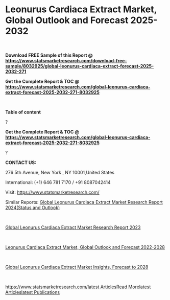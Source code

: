 <h1>Leonurus Cardiaca Extract Market, Global Outlook and Forecast 2025-2032</h1><br/><p><strong>Download FREE Sample of this Report @ <a href="https://www.statsmarketresearch.com/download-free-sample/8032925/global-leonurus-cardiaca-extract-forecast-2025-2032-271">https://www.statsmarketresearch.com/download-free-sample/8032925/global-leonurus-cardiaca-extract-forecast-2025-2032-271</a></strong></p>
 
 
 
 <div><b>Get the Complete Report & TOC @ <a href="https://www.statsmarketresearch.com/global-leonurus-cardiaca-extract-forecast-2025-2032-271-8032925">https://www.statsmarketresearch.com/global-leonurus-cardiaca-extract-forecast-2025-2032-271-8032925</a></b></div>
 
 
 
 <p><br />
 
 <b>Table of content</b></p>
 
 
 
 <p>? </p>
 
 
 
 <div><b>Get the Complete Report & TOC @ <a href="https://www.statsmarketresearch.com/global-leonurus-cardiaca-extract-forecast-2025-2032-271-8032925">https://www.statsmarketresearch.com/global-leonurus-cardiaca-extract-forecast-2025-2032-271-8032925</a></b></div>
 
 
 
 <p>? </p>
 
 
 
 <p><b>CONTACT US:</b><br />
 
 276 5th Avenue, New York , NY 10001,United States<br />
 
 International: (+1) 646 781 7170 / +91 8087042414<br />
 
 Visit: <a href="https://www.statsmarketresearch.com/">https://www.statsmarketresearch.com/</a><br />
 
 Similar Reports: <a href="https://www.statsmarketresearch.com/global-leonurus-cardiaca-extract-forecast-2025-2032-271-8032925">Global Leonurus Cardiaca Extract Market Research Report 2024(Status and Outlook)</a><br />
 
 <br />
 
 <a href="https://www.statsmarketresearch.com/global-leonurus-cardiaca-extract-forecast-2025-2032-271-8032925">Global Leonurus Cardiaca Extract Market Research Report 2023</a><br />
 
 <br />
 
 <a href="https://www.statsmarketresearch.com/global-leonurus-cardiaca-extract-forecast-2025-2032-271-8032925">Leonurus Cardiaca Extract Market, Global Outlook and Forecast 2022-2028</a><br />
 
 <br />
 
 <a href="https://www.statsmarketresearch.com/global-leonurus-cardiaca-extract-forecast-2025-2032-271-8032925">Global Leonurus Cardiaca Extract Market Insights, Forecast to 2028</a><br />
 
 <br />
 
 <a href="https://gyeongbokgung.com">https://www.statsmarketresearch.com/</a><a href="https://hallyeomaritime.com">latest Articles</a><a href="https://jingwansa.com">Read More</a><a href="https://nguoiviet.jp/">latest Articles</a><a href="https://www.intelmarketresearch.com/">latest Publications</a></p>